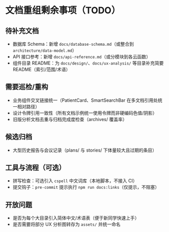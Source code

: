 # 文档重组剩余事项（TODO）

## 待补充文档
- 数据库 Schema：新增 `docs/database-schema.md`（或整合到 `architecture/data-model.md`）
- API 接口参考：新增 `docs/api-reference.md`（或分模块到各云函数）
- 组件目录 README：为 `docs/design/`、`docs/ux-analysis/` 等目录补充简要 README（索引/范围/术语）

## 需要巡检/重构
- 业务组件交叉链接统一（PatientCard、SmartSearchBar 在多文档引用处统一相对路径）
- 设计令牌引用一致性（所有文档示例统一使用令牌而非硬编码色值/阴影）
- 旧版分析文档去重与归档完成度检查（archives/ 覆盖率）

## 候选归档
- 大型历史报告与会议记录（plans/ 与 stories/ 下体量较大且过期的条目）

## 工具与流程（可选）
- 拼写检查：可选引入 `cspell` 中文词库（本地脚本，不接入 CI）
- 提交钩子：`pre-commit` 提示执行 `npm run docs:links`（仅提示，不阻塞）

## 开放问题
- 是否为每个大目录引入简体中文/术语表（便于新同学快速上手）
- 是否需要将部分 UX 分析图转存为 `assets/` 并统一命名

